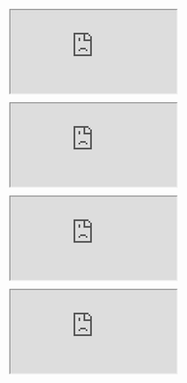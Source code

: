 <figure class="chart_container">
  <iframe 
  src="https://chroniclingamerica.loc.gov/lccn/sn84020558/1891-05-05/ed-1/seq-1/?date1=05%2F05%2F1891&index=0&date2=05%2F05%2F1891&searchType=advanced&language=&sequence=1&proxdistance=5&rows=50&ortext=&proxtext=&phrasetext=&andtext=&dateFilterType=range#words=%5B%5D">
  </iframe>
</figure>

<figure class="chart_container">
  <iframe 
  src="https://chroniclingamerica.loc.gov/lccn/sn94052989/1891-05-05/ed-1/seq-1/?date1=05%2F05%2F1891&index=1&date2=05%2F05%2F1891&searchType=advanced&language=&sequence=1&proxdistance=5&rows=50&ortext=&proxtext=&phrasetext=&andtext=&dateFilterType=range#words=%5B%5D">
  </iframe>
</figure>

<figure class="chart_container">
  <iframe 
  src="https://chroniclingamerica.loc.gov/lccn/sn84025968/1891-05-05/ed-1/seq-1/?date1=05%2F05%2F1891&index=2&date2=05%2F05%2F1891&searchType=advanced&language=&sequence=1&proxdistance=5&rows=50&ortext=&proxtext=&phrasetext=&andtext=&dateFilterType=range#words=%5B%5D">
  </iframe>
</figure>

<figure class="chart_container">
  <iframe 
  src="https://chroniclingamerica.loc.gov/lccn/sn82015104/1891-05-05/ed-1/seq-1/?date1=05%2F05%2F1891&index=3&date2=05%2F05%2F1891&searchType=advanced&language=&sequence=1&proxdistance=5&rows=50&ortext=&proxtext=&phrasetext=&andtext=&dateFilterType=range#words=%5B%5D">
  </iframe>
</figure>
